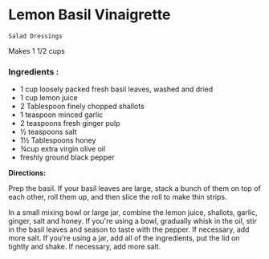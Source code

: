 # Lemon Basil Vinaigrette

`Salad Dressings`

Makes 1 1/2 cups

### **Ingredients :**

- 1 cup loosely packed fresh basil leaves, washed and dried
- 1 cup lemon juice
- 2 Tablespoon finely chopped shallots
- 1 teaspoon minced garlic
- 2 teaspoons fresh ginger pulp
- ½ teaspoons salt
- 1½ Tablespoons honey
- ¾cup extra virgin olive oil
- freshly ground black pepper

**Directions:**

Prep the basil. If your basil leaves are large, stack a bunch of them on top of each other, roll them up, and then slice the roll to make thin strips. 

In a small mixing bowl or large jar, combine the lemon juice, shallots, garlic, ginger, salt and honey. If you're using a bowl, gradually whisk in the oil, stir in the basil leaves and season to taste with the pepper. If necessary, add more salt. If you're using a jar, add all of the ingredients, put the lid on tightly and shake. If necessary, add more salt.
